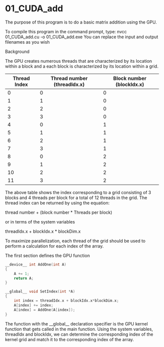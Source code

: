 # 01_CUDA_add

The purpose of this program is to do a basic matrix addition using the GPU.

To compile this program in the command prompt, type:
nvcc 01_CUDA_add.cu -o 01_CUDA_add.exe
You can replace the input and output filenames as you wish

Background

The GPU creates numerous threads that are characterized by its location within a block and a each block is characterized by its location within a grid.

Thread Index             | Thread number (threadIdx.x) | Block number (blockIdx.x)
------------            | -------------  | -------------
0 |0    |0
1 |1    |0
2 |2    |0
3 |3    |0
4 |0    |1
5 |1    |1
6 |2    |1
7 |3    |1
8 |0    |2
9 |1    |2
10|2    |2
11|3    |2

The above table shows the index corresponding to a grid consisting of 3 blocks and 4 threads per block for a total of 12 threads in the grid.  The thread index can be returned by using the equation:

thread number + (block number * Threads per block)

or in terms of the system variables

threadIdx.x + blockIdx.x * blockDim.x  

To maximize parallelization, each thread of the grid should be used to perform a calculation for each index of the array.

The first section defines the GPU function
```C
__device__ int AddOne(int A)
{
    A += 1; 
    return A;
}

__global__ void SetIndex(int *A)                                       
{
    int index = threadIdx.x + blockIdx.x*blockDim.x;
    A[index] += index;     
    A[index] = AddOne(A[index]); 
}

```
The function with the \_\_global\_\_ declaration specifier is the GPU kernel function that gets called in the main function.  Using the system variables, threadIdx and blockIdx, we can determine the corresponding index of the kernel grid and match it to the corresponding index of the array.
